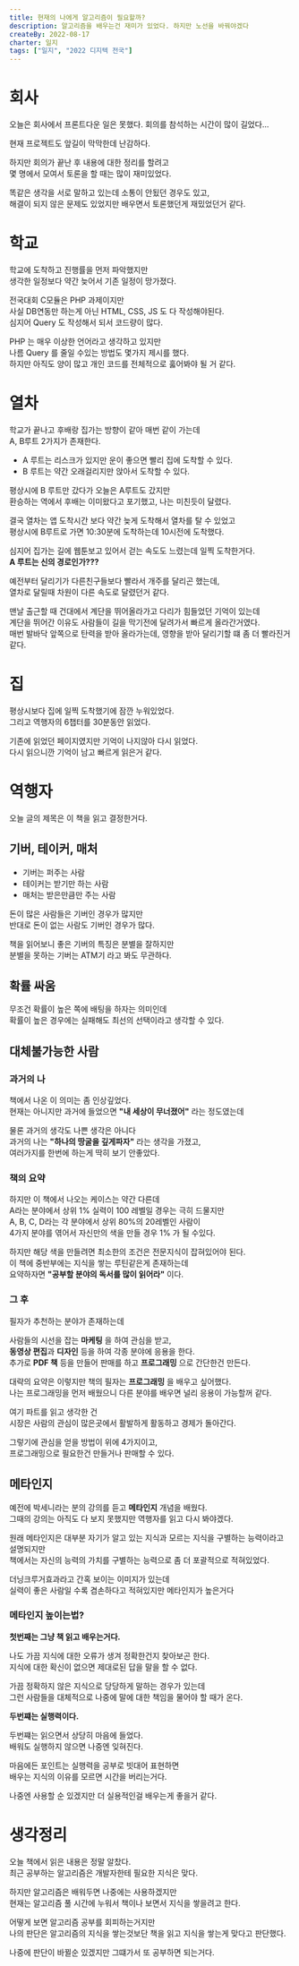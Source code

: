 ```yaml
---
title: 현재의 나에게 알고리즘이 필요할까?
description: 알고리즘을 배우는건 재미가 있었다. 하지만 노선을 바꿔야겠다
createBy: 2022-08-17
charter: 일지
tags: ["일지", "2022 디지텍 전국"]
---
```


# 회사

오늘은 회사에서 프론트다운 일은 못했다.
회의를 참석하는 시간이 많이 길었다...

현재 프로젝트도 앞길이 막막한데 난감하다.

하지만 회의가 끝난 후 내용에 대한 정리를 할려고  
몇 명에서 모여서 토론을 할 때는 많이 재미있었다.

똑같은 생각을 서로 말하고 있는데 소통이 안됬던 경우도 있고,  
해결이 되지 않은 문제도 있었지만 배우면서 토론했던게 재밌었던거 같다.

# 학교

학교에 도착하고 진행률을 먼저 파악했지만  
생각한 일정보다 약간 늦어서 기존 일정이 망가졌다.

전국대회 C모듈은 PHP 과제이지만  
사실 DB연동만 하는게 아닌 HTML, CSS, JS 도 다 작성해야된다.  
심지어 Query 도 작성해서 되서 코드량이 많다.

PHP 는 매우 이상한 언어라고 생각하고 있지만  
나름 Query 를 줄일 수있는 방법도 몇가지 제시를 했다.  
하지만 아직도 양이 많고 개인 코드를 전체적으로 훓어봐야 될 거 같다.

# 열차

학교가 끝나고 후배랑 집가는 방향이 같아 매번 같이 가는데  
A, B루트 2가지가 존재한다.

-   A 루트는 리스크가 있지만 운이 좋으면 빨리 집에 도착할 수 있다.
-   B 루트는 약간 오래걸리지만 앉아서 도착할 수 있다.

평상시에 B 루트만 갔다가 오늘은 A루트도 갔지만  
환승하는 역에서 후배는 이미왔다고 포기했고, 나는 미친듯이 달렸다.

결국 열차는 앱 도착시간 보다 약간 늦게 도착해서 열차를 탈 수 있었고  
평상시에 B루트로 가면 10:30분에 도착하는데 10시전에 도착했다.

심지어 집가는 길에 웹툰보고 있어서 걷는 속도도 느렸는데 일찍 도착한거다.  
**A 루트는 신의 경로인가???**

예전부터 달리기가 다른친구들보다 빨라서 개주를 달리곤 했는데,  
열차로 달릴때 차원이 다른 속도로 달렸던거 같다.

맨날 출근할 때 건대에서 계단을 뛰어올라가고 다리가 힘들었던 기억이 있는데  
계단을 뛰어간 이유도 사람들이 길을 막기전에 달려가서 빠르게 올라간거였다.  
매번 발바닥 앞쪽으로 탄력을 받아 올라가는데, 영향을 받아 달리기할 떄 좀 더 빨라진거 같다.

# 집

평상시보다 집에 일찍 도착했기에 잠깐 누워있었다.  
그리고 역행자의 6챕터를 30분동안 읽었다.

기존에 읽었던 페이지였지만 기억이 나지않아 다시 읽었다.  
다시 읽으니깐 기억이 남고 빠르게 읽은거 같다.

# 역행자

오늘 글의 제목은 이 책을 읽고 결정한거다.

## 기버, 테이커, 매처

-   기버는 퍼주는 사람
-   테이커는 받기만 하는 사람
-   매처는 받은만큼만 주는 사람

돈이 많은 사람들은 기버인 경우가 많지만  
반대로 돈이 없는 사람도 기버인 경우가 많다.

책을 읽어보니 좋은 기버의 특징은 분별을 잘하지만  
분별을 못하는 기버는 ATM기 라고 봐도 무관하다.

## 확률 싸움

무조건 확률이 높은 쪽에 배팅을 하자는 의미인데  
확률이 높은 경우에는 실패해도 최선의 선택이라고 생각할 수 있다.

## 대체불가능한 사람

### 과거의 나

책에서 나온 이 의미는 좀 인상깊었다.  
현재는 아니지만 과거에 들었으면 **"내 세상이 무너졌어"** 라는 정도였는데

물론 과거의 생각도 나쁜 생각은 아니다  
과거의 나는 **"하나의 땅굴을 깊게파자"** 라는 생각을 가졌고,  
여러가지를 한번에 하는게 딱히 보기 안좋았다.

### 책의 요약

하지만 이 책에서 나오는 케이스는 약간 다른데  
A라는 분야에서 상위 1% 실력이 100 레벨일 경우는 극히 드물지만  
A, B, C, D라는 각 분야에서 상위 80%의 20레벨인 사람이  
4가지 분야를 엮어서 자신만의 색을 만들 경우 1% 가 될 수있다.

하지만 해당 색을 만들려면 최소한의 조건은 전문지식이 잡혀있어야 된다.  
이 책에 중반부에는 지식을 쌓는 루틴같은게 존재하는데  
요약하자면 **"공부할 분야의 독서를 많이 읽어라"** 이다.

### 그 후

필자가 추천하는 분야가 존재하는데

사람들의 시선을 잡는 **마케팅** 을 하여 관심을 받고,  
**동영상 편집**과 **디자인** 등을 하여 각종 분야에 응용을 한다.  
추가로 **PDF 책** 등을 만들어 판매를 하고 **프로그래밍** 으로 간단한건 만든다.

대략의 요약은 이렇지만 책의 필자는 **프로그래밍** 을 배우고 싶어했다.  
나는 프로그래밍을 먼저 배웠으니 다른 분야를 배우면 널리 응용이 가능할꺼 같다.

여기 파트를 읽고 생각한 건  
시장은 사람의 관심이 많은곳에서 활발하게 활동하고 경제가 돌아간다.

그렇기에 관심을 얻을 방법이 위에 4가지이고,  
프로그래밍으로 필요한건 만들거나 판매할 수 있다.

## 메타인지

예전에 박세니라는 분의 강의를 듣고 **메타인지** 개념을 배웠다.  
그때의 강의는 아직도 다 보지 못했지만 역행자를 읽고 다시 봐야겠다.

원래 메타인지은 대부분 자기가 알고 있는 지식과 모르는 지식을 구별하는 능력이라고 설명되지만  
책에서는 자신의 능력의 가치를 구별하는 능력으로 좀 더 포괄적으로 적혀있었다.

더닝크루거효과라고 간혹 보이는 이미지가 있는데  
실력이 좋은 사람일 수록 겸손하다고 적혀있지만 메타인지가 높은거다

### 메타인지 높이는법?

**첫번째는 그냥 책 읽고 배우는거다.**

나도 가끔 지식에 대한 오류가 생겨 정확한건지 찾아보곤 한다.  
지식에 대한 확신이 없으면 제대로된 답을 말을 할 수 없다.

가끔 정확하지 않은 지식으로 당당하게 말하는 경우가 있는데  
그런 사람들을 대체적으로 나중에 말에 대한 책임을 물어야 할 때가 온다.

**두번쨰는 실행력이다.**

두번쨰는 읽으면서 상당히 마음에 들었다.  
배워도 실행하지 않으면 나중엔 잊혀진다.

마음에든 포인트는 실행력을 공부로 빗대어 표현하면  
배우는 지식의 이유를 모르면 시간을 버리는거다.

나중엔 사용할 순 있겠지만 더 실용적인걸 배우는게 좋을거 같다.

# 생각정리

오늘 책에서 읽은 내용은 정말 알찼다.  
최근 공부하는 알고리즘은 개발자한테 필요한 지식은 맞다.

하지만 알고리즘은 배워두면 나중에는 사용하겠지만  
현재는 알고리즘 풀 시간에 누워서 책이나 보면서 지식을 쌓을려고 한다.

어떻게 보면 알고리즘 공부를 회피하는거지만  
나의 판단은 알고리즘의 지식을 쌓는것보단 책을 읽고 지식을 쌓는게 맞다고 판단했다.

나중에 판단이 바뀔순 있겠지만 그떄가서 또 공부하면 되는거다.
